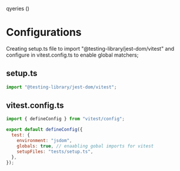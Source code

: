 qyeries ()

# Configurations

Creating setup.ts file to import "@testing-library/jest-dom/vitest" and configure in vitest.config.ts to enable global matchers;

## setup.ts

```js
import "@testing-library/jest-dom/vitest";
```

## vitest.config.ts

```js
import { defineConfig } from "vitest/config";

export default defineConfig({
  test: {
    environment: "jsdom",
    globals: true, // enaabling gobal imports for vitest
    setupFiles: "tests/setup.ts",
  },
});
```
